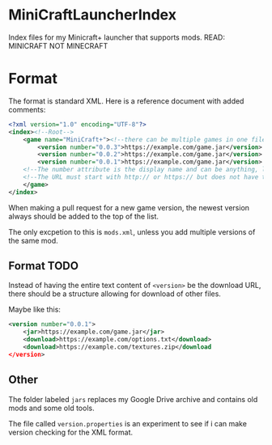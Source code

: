 # MiniCraftLauncherIndex
Index files for my Minicraft+ launcher that supports mods. READ: MINICRAFT NOT MINECRAFT


# Format
The format is standard XML. Here is a reference document with added comments:
```XML
<?xml version="1.0" encoding="UTF-8"?>
<index><!--Root-->
	<game name="MiniCraft+"><!--there can be multiple games in one file, right now the launcher doesn't separate these well-->
		<version number="0.0.3">https://example.com/game.jar</version>
		<version number="0.0.2">https://example.com/game.jar</version>
		<version number="0.0.1">https://example.com/game.jar</version>
    <!--The number attribute is the display name and can be anything, letters, numbers or both.-->
    <!--The URL must start with http:// or https:// but does not have to end with ".jar" as long as the link directly downloads the jar (so no url shorteners)-->
	</game>
</index>
```


When making a pull request for a new game version, the newest version always should be added to the top of the list.

The only excpetion to this is `mods.xml`, unless you add multiple versions of the same mod.

## Format TODO
Instead of having the entire text content of `<version>` be the download URL, there should be a structure allowing for download of other files.

Maybe like this:
```XML
<version number="0.0.1">
	<jar>https://example.com/game.jar</jar>
	<download>https://example.com/options.txt</download>
	<download>https://example.com/textures.zip</download
</version>
```
## Other
The folder labeled `jars` replaces my Google Drive archive and contains old mods and some old tools.

The file called `version.properties` is an experiment to see if i can make version checking for the XML format.
